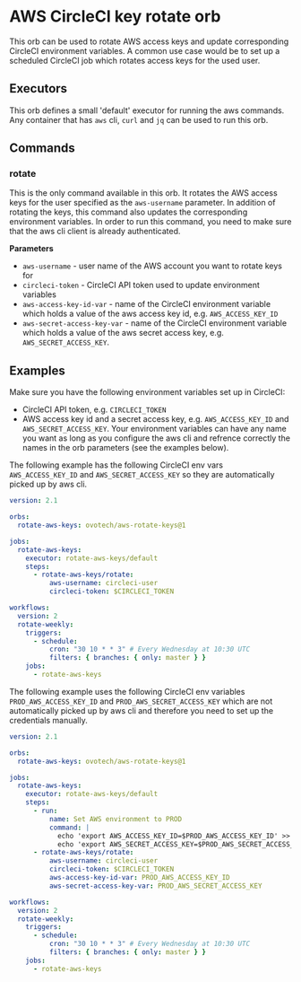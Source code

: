 # AWS CircleCI key rotate orb

This orb can be used to rotate AWS access keys and update corresponding CircleCI environment variables. A common use case would be to set up a scheduled CircleCI job which rotates access keys for the used user.

## Executors
This orb defines a small 'default' executor for running the aws commands. Any container that has `aws` cli, `curl` and `jq` can be used to run this orb.

## Commands
### rotate
This is the only command available in this orb. It rotates the AWS access keys for the user specified as the `aws-username` parameter. In addition of rotating the keys, this command also updates the corresponding environment variables. In order to run this command, you need to make sure that the aws cli client is already authenticated.

**Parameters**
- `aws-username` - user name of the AWS account you want to rotate keys for
- `circleci-token` - CircleCI API token used to update environment variables
- `aws-access-key-id-var` - name of the CircleCI environment variable which holds a value of the aws access key id, e.g. `AWS_ACCESS_KEY_ID`
- `aws-secret-access-key-var` - name of the CircleCI environment variable which holds a value of the aws secret access key, e.g. `AWS_SECRET_ACCESS_KEY`. 

## Examples
Make sure you have the following environment variables set up in CircleCI:
- CircleCI API token, e.g. `CIRCLECI_TOKEN`
- AWS access key id and a secret access key, e.g. `AWS_ACCESS_KEY_ID` and `AWS_SECRET_ACCESS_KEY`. Your environment variables can have any name you want as long as you configure the aws cli and refrence correctly the names in the orb parameters (see the examples below).

The following example has the following CircleCI env vars `AWS_ACCESS_KEY_ID` and `AWS_SECRET_ACCESS_KEY` so they are automatically picked up by aws cli.

```yaml
version: 2.1

orbs:
  rotate-aws-keys: ovotech/aws-rotate-keys@1

jobs:
  rotate-aws-keys:
    executor: rotate-aws-keys/default
    steps:
      - rotate-aws-keys/rotate:
          aws-username: circleci-user
          circleci-token: $CIRCLECI_TOKEN

workflows:
  version: 2
  rotate-weekly:
    triggers:
      - schedule:
          cron: "30 10 * * 3" # Every Wednesday at 10:30 UTC
          filters: { branches: { only: master } }
    jobs:
      - rotate-aws-keys
```

The following example uses the following CircleCI env variables `PROD_AWS_ACCESS_KEY_ID` and `PROD_AWS_SECRET_ACCESS_KEY` which are not automatically picked up by aws cli and therefore you need to set up the credentials manually.

```yaml
version: 2.1

orbs:
  rotate-aws-keys: ovotech/aws-rotate-keys@1

jobs:
  rotate-aws-keys:
    executor: rotate-aws-keys/default
    steps:
      - run:
          name: Set AWS environment to PROD
          command: |
            echo 'export AWS_ACCESS_KEY_ID=$PROD_AWS_ACCESS_KEY_ID' >> $BASH_ENV
            echo 'export AWS_SECRET_ACCESS_KEY=$PROD_AWS_SECRET_ACCESS_KEY' >> $BASH_ENV
      - rotate-aws-keys/rotate:
          aws-username: circleci-user
          circleci-token: $CIRCLECI_TOKEN
          aws-access-key-id-var: PROD_AWS_ACCESS_KEY_ID
          aws-secret-access-key-var: PROD_AWS_SECRET_ACCESS_KEY

workflows:
  version: 2
  rotate-weekly:
    triggers:
      - schedule:
          cron: "30 10 * * 3" # Every Wednesday at 10:30 UTC
          filters: { branches: { only: master } }
    jobs:
      - rotate-aws-keys
```
